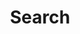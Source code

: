 ---
title: "Search" # in any language you want
layout: "search" # is necessary
url: "/search/"
# description: "Description for Search"
summary: "search"
placeholder: "Type text to search here..."
---
